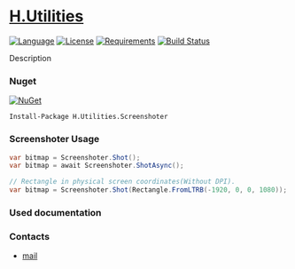 # [H.Utilities](https://github.com/HavenDV/H.Utilities/) 

[![Language](https://img.shields.io/badge/language-C%23-blue.svg?style=flat-square)](https://github.com/HavenDV/H.Utilities/search?l=C%23&o=desc&s=&type=Code) 
[![License](https://img.shields.io/github/license/HavenDV/H.Utilities.svg?label=License&maxAge=86400)](LICENSE.md) 
[![Requirements](https://img.shields.io/badge/Requirements-.NET%20Standard%202.0-blue.svg)](https://github.com/dotnet/standard/blob/master/docs/versions/netstandard2.0.md)
[![Build Status](https://github.com/HavenDV/H.Utilities/workflows/.NET/badge.svg?branch=master)](https://github.com/HavenDV/H.Utilities/actions?query=workflow%3A%22.NET%22)

Description

### Nuget

[![NuGet](https://img.shields.io/nuget/dt/H.Utilities.svg?style=flat-square&label=H.Utilities)](https://www.nuget.org/packages/H.Utilities/)

```
Install-Package H.Utilities.Screenshoter
```

### Screenshoter Usage

```cs
var bitmap = Screenshoter.Shot();
var bitmap = await Screenshoter.ShotAsync();

// Rectangle in physical screen coordinates(Without DPI).
var bitmap = Screenshoter.Shot(Rectangle.FromLTRB(-1920, 0, 0, 1080));
```

### Used documentation

### Contacts
* [mail](mailto:havendv@gmail.com)
